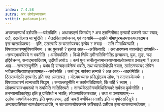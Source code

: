 ```yaml
---
index: 7.4.58
sutra: अत्र लोपोऽभ्यासस्य
vritti: padamanjari
---
```


 अत्रशब्दस्यार्थं दर्शयति---यदेतदिति । अथात्रग्रहणं किमर्थम् ? अत्र ठ्सनिमीमाऽ इत्यादौ प्रकरणे यथा स्याद्; ददौ, ददातीत्यत्र मा भूदिति । नैतदस्ति प्रयोजनम्, एवं वक्ष्यामि---ठ्सनि मीमाघुरभलभशकपतपदामच इसभ्यासलोपश्चऽ---इति, उतरत्रापि ठभ्यसलोपश्चऽ इत्येव ? तत्राह---सनि मीमाध्वित्यादि । विषयावधारणमुविषयर्नियमः । कः पुनरसौ ? इत्यत आह---अत्रैवेत्यादि । अवधारणस्य व्यवच्छेद्यं दर्शयति---सन्वद्भावविषये न भवतीति । अमीमपदिति । मिञो णिचि ठ्मीनातिमिनोतिऽ इत्यात्वम्, पुक, लुङ्, चङ् इद्विर्वचनम्, सन्वद्भावादित्वम्, ठ्दीर्घो लघोःऽ । कथं पुनः सनीत्युच्यमानस्याभ्यासलोपस्यात्र प्रसङ्गः ? इत्यत आह---सन्वल्लघुनीति । यथैव हि सन्वद्भावेनेत्वं भवति, तथाभ्यासलोपोऽपि स्यात्, ठलोऽन्त्यस्यऽ लोपेन भवितव्यमित्याशङ्कायामाह---सर्वस्येति । कथं पुनः सर्वस्य लभ्यते ? अत आह---तदर्थमेवेति । ठितराभ्योऽपि दृश्यन्तेऽ इति षष्ठ।ल्न्तात्रल् । योऽयमभ्यासः प्रसिद्धोऽस्य लोपः, न तदन्तस्येत्यर्थः । विषयावधारणं त्वन्यथापि सिद्धम् । सन्वल्लघुनीति न कार्यमतिदिश्यते, किं तर्हि ? रूपम् । लोपश्चासावभावरूपो न रूपमिति नातिदिश्यते । नानर्थकेऽलोन्त्यविधिरित्यपरे सर्वस्य कुर्वन्तीति । ठनभ्यासविकारेषुऽ इति तु प्रतिषेधो न भवति; लोपस्याविकारत्वात् । तथा च पस्पशायाम्---ठ्लोपागमवर्णविकारज्ञःऽ इति पृथग्ग्रहणम्, ठ्द्वौ चापरौ वर्णविकारनाशौऽ इति च पृषोदरादिसूत्रे । अन्वयव्यतिरेकाभ्यामर्थवतावधार्यते, न चाभ्यासस्योपजनने कश्चिदर्थः प्रतीयत इत्यभ्यासस्यानर्थक्यम् ॥